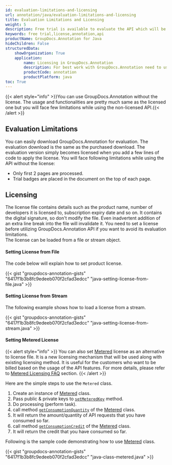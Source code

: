 ```yaml
---
id: evaluation-limitations-and-licensing
url: annotation/java/evaluation-limitations-and-licensing
title: Evaluation Limitations and Licensing
weight: 5
description: Free trial is available to evaluate the API which will be similar as licensed but with few limitations.
keywords: free trial,license,annotation,api
productName: GroupDocs.Annotation for Java
hideChildren: False
structuredData:
    showOrganization: True
    application:
        name: Licensing in GroupDocs.Annotation
        description: For best work with GroupDocs.Annotation need to use license, it helps working with annotation in documents
        productCode: annotation
        productPlatform: java 
toc: True
---
```


{{< alert style="info" >}}You can use GroupDocs.Annotation without the license. The usage and functionalities are pretty much same as the licensed one but you will face few limitations while using the non-licensed API.{{< /alert >}}

## Evaluation Limitations

You can easily download GroupDocs.Annotation for evaluation. The evaluation download is the same as the purchased download. The evaluation version simply becomes licensed when you add a few lines of code to apply the license. You will face following limitations while using the API without the license:  

*   Only first 2 pages are processed.
*   Trial badges are placed in the document on the top of each page.

## Licensing

The license file contains details such as the product name, number of developers it is licensed to, subscription expiry date and so on. It contains the digital signature, so don't modify the file. Even inadvertent addition of an extra line break into the file will invalidate it. You need to set a license before utilizing GroupDocs.Annotation API if you want to avoid its evaluation limitations.   
The license can be loaded from a file or stream object. 

#### Setting License from File

The code below will explain how to set product license.

{{< gist "groupdocs-annotation-gists" "6417f1b3b8fc9edeeb070f2cfad3edcc" "java-setting-license-from-file.java" >}}

#### Setting License from Stream

The following example shows how to load a license from a stream.

{{< gist "groupdocs-annotation-gists" "6417f1b3b8fc9edeeb070f2cfad3edcc" "java-setting-license-from-stream.java" >}}

#### Setting Metered License

{{< alert style="info" >}}
You can also set [Metered](https://apireference.groupdocs.com/java/annotation/com.groupdocs.annotation.license/Metered) license as an alternative to license file. It is a new licensing mechanism that will be used along with existing licensing method. It is useful for the customers who want to be billed based on the usage of the API features. For more details, please refer to [Metered Licensing FAQ](https://purchase.groupdocs.com/faqs/licensing/metered) section.
{{< /alert >}}

Here are the simple steps to use the `Metered` class.

1.  Create an instance of [Metered](https://apireference.groupdocs.com/java/annotation/com.groupdocs.annotation.license/Metered) class.
2.  Pass public & private keys to [`setMeteredKey`](https://apireference.groupdocs.com/java/annotation/com.groupdocs.annotation.license/Metered#setMeteredKey(java.lang.String,%20java.lang.String)) method.
3.  Do processing (perform task).
4.  call method [`getConsumptionQuantity`](https://apireference.groupdocs.com/java/annotation/com.groupdocs.annotation.license/Metered#getConsumptionQuantity()) of the [Metered](https://apireference.groupdocs.com/java/annotation/com.groupdocs.annotation.license/Metered) class.
5.  It will return the amount/quantity of API requests that you have consumed so far.
6.  call method [`getConsumptionCredit`](https://apireference.groupdocs.com/java/annotation/com.groupdocs.annotation.license/Metered#getConsumptionCredit()) of the [Metered](https://apireference.groupdocs.com/java/annotation/com.groupdocs.annotation.license/Metered) class.
7.  It will return the credit that you have consumed so far.

Following is the sample code demonstrating how to use [Metered](https://apireference.groupdocs.com/java/annotation/com.groupdocs.annotation.license/Metered) class.

{{< gist "groupdocs-annotation-gists" "6417f1b3b8fc9edeeb070f2cfad3edcc" "java-class-metered.java" >}}